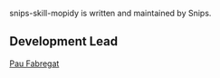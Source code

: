 snips-skill-mopidy is written and maintained by Snips.

## Development Lead
[Pau Fabregat](pau.fabregat-pappaterra@snips.ai)
